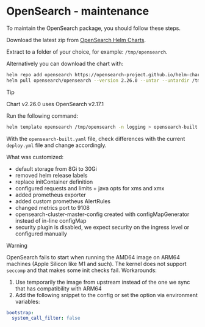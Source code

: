 # OpenSearch - maintenance

To maintain the OpenSearch package, you should follow these steps.

Download the latest zip from [OpenSearch Helm Charts][opensearch-helm-charts].

Extract to a folder of your choice, for example: `/tmp/opensearch`.

Alternatively you can download the chart with:

```bash
helm repo add opensearch https://opensearch-project.github.io/helm-charts/
helm pull opensearch/opensearch --version 2.26.0 --untar --untardir /tmp # this command will download the chart in /tmp/opensearch
```

> [!TIP]
> Chart v2.26.0 uses OpenSearch v2.17.1

Run the following command:

```bash
helm template opensearch /tmp/opensearch -n logging > opensearch-built.yaml
```

With the `opensearch-built.yaml` file, check differences with the current `deploy.yml` file and change accordingly.

What was customized:

- default storage from 8Gi to 30Gi
- removed helm release labels
- replace initContainer definition
- configured requests and limits + java opts for xms and xmx
- added prometheus exporter
- added custom prometheus AlertRules
- changed metrics port to 9108
- opensearch-cluster-master-config created with configMapGenerator instead of in-line configMap
- security plugin is disabled, we expect security on the ingress level or configured manually

> [!WARNING]
> OpenSearch fails to start when running the AMD64 image on ARM64 machines (Apple Silicon like M1 and such). The kernel does not support
> `seccomp` and that makes some init checks fail.
> Workarounds:
>
> 1. Use temporarily the image from upstream instead of the one we sync that has compatibility with ARM64
> 2. Add the following snippet to the config or set the option via environment variables:

```yaml
bootstrap:
  system_call_filter: false
```

[opensearch-helm-charts]: https://github.com/opensearch-project/helm-charts/releases
